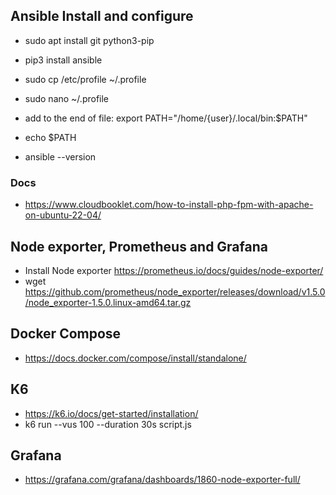 ## Ansible Install and configure

- sudo apt install git python3-pip
- pip3 install ansible

- sudo cp /etc/profile ~/.profile
- sudo nano ~/.profile
- add to the end of file: export PATH="/home/{user}/.local/bin:$PATH"
- echo $PATH

- ansible --version


### Docs

- https://www.cloudbooklet.com/how-to-install-php-fpm-with-apache-on-ubuntu-22-04/


## Node exporter, Prometheus and Grafana

- Install Node exporter https://prometheus.io/docs/guides/node-exporter/
- wget https://github.com/prometheus/node_exporter/releases/download/v1.5.0/node_exporter-1.5.0.linux-amd64.tar.gz

## Docker Compose

- https://docs.docker.com/compose/install/standalone/

## K6
- https://k6.io/docs/get-started/installation/
- k6 run --vus 100 --duration 30s script.js

## Grafana
- https://grafana.com/grafana/dashboards/1860-node-exporter-full/



